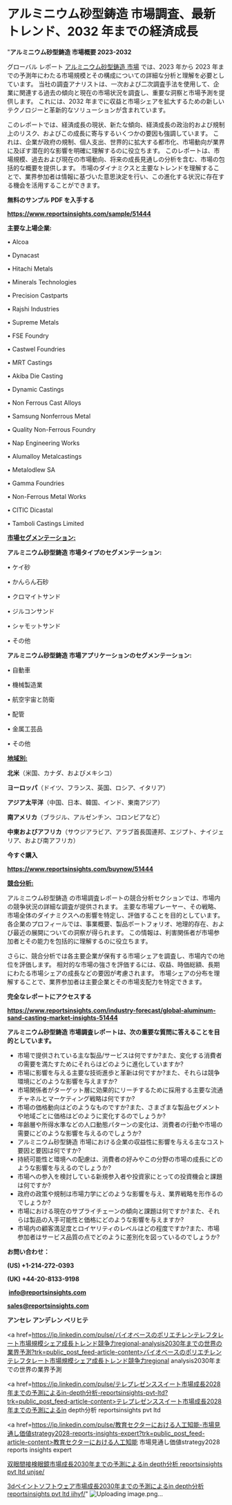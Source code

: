 # アルミニウム砂型鋳造 市場調査、最新トレンド、2032 年までの経済成長

"<strong>アルミニウム砂型鋳造 市場概要 2023-2032</strong>

グローバル レポート <a href=https://www.reportsinsights.com/sample/51444>アルミニウム砂型鋳造 市場</a> では、2023 年から 2023 年までの予測年にわたる市場規模とその構成についての詳細な分析と理解を必要としています。 当社の調査アナリストは、一次および二次調査手法を使用して、企業に関連する過去の傾向と現在の市場状況を調査し、重要な洞察と市場予測を提供します。 これには、2032 年までに収益と市場シェアを拡大​​するための新しいテクノロジーと革新的なソリューションが含まれています。

このレポートでは、経済成長の現状、新たな傾向、経済成長の政治的および規制上のリスク、およびこの成長に寄与するいくつかの要因も強調しています。 これは、企業が政府の規制、個人支出、世界的に拡大する都市化、市場動向が業界に及ぼす潜在的な影響を明確に理解するのに役立ちます。 このレポートは、市場規模、過去および現在の市場動向、将来の成長見通しの分析を含む、市場の包括的な概要を提供します。 市場のダイナミクスと主要なトレンドを理解することで、業界参加者は情報に基づいた意思決定を行い、この進化する状況に存在する機会を活用することができます。

<strong><b>無料のサンプル PDF を入手する</b></strong>

<a href=https://www.reportsinsights.com/sample/51444><strong><u>https://www.reportsinsights.com/sample/51444</u></strong></a>

<strong>主要な上場企業:</strong>

• Alcoa

• Dynacast

• Hitachi Metals

• Minerals Technologies

• Precision Castparts

• Rajshi Industries

• Supreme Metals

• FSE Foundry

• Castwel Foundries

• MRT Castings

• Akiba Die Casting

• Dynamic Castings

• Non Ferrous Cast Alloys

• Samsung Nonferrous Metal

• Quality Non-Ferrous Foundry

• Nap Engineering Works

• Alumalloy Metalcastings

• Metalodlew SA

• Gamma Foundries

• Non-Ferrous Metal Works

• CITIC Dicastal

• Tamboli Castings Limited

<strong><u>市場セグメンテーション</u></strong><strong><u>:</u></strong>

<strong>アルミニウム砂型鋳造 市場タイプのセグメンテーション:</strong>

• ケイ砂

• かんらん石砂

• クロマイトサンド

• ジルコンサンド

• シャモットサンド

• その他

<strong>アルミニウム砂型鋳造 市場アプリケーションのセグメンテーション:</strong>

• 自動車

• 機械製造業

• 航空宇宙と防衛

• 配管

• 金属工芸品

• その他

<strong><u>地域別</u></strong><strong><u>:</u></strong>

<strong>北米</strong>（米国、カナダ、およびメキシコ）

<strong>ヨーロッパ</strong>（ドイツ、フランス、英国、ロシア、イタリア）

<strong>アジア太平洋</strong>（中国、日本、韓国、インド、東南アジア）

<strong>南アメリカ</strong>（ブラジル、アルゼンチン、コロンビアなど）

<strong>中東およびアフリカ</strong>（サウジアラビア、アラブ首長国連邦、エジプト、ナイジェリア、および南アフリカ）

<strong>今すぐ購入</strong>

<a href=https://www.reportsinsights.com/buynow/51444><strong><u>https://www.reportsinsights.com/buynow/51444</u></strong></a>

<strong><u>競合分析:</u></strong>

アルミニウム砂型鋳造 の市場調査レポートの競合分析セクションでは、市場内の競争状況の詳細な調査が提供されます。 主要な市場プレーヤー、その戦略、市場全体のダイナミクスへの影響を特定し、評価することを目的としています。 各企業のプロフィールでは、事業概要、製品ポートフォリオ、地理的存在、および最近の展開についての洞察が得られます。 この情報は、利害関係者が市場参加者とその能力を包括的に理解するのに役立ちます。

さらに、競合分析では各主要企業が保有する市場シェアを調査し、市場内での地位を評価します。 相対的な市場の強さを評価するには、収益、時価総額、長期にわたる市場シェアの成長などの要因が考慮されます。 市場シェアの分布を理解することで、業界参加者は主要企業とその市場支配力を特定できます。

<strong>完全なレポートにアクセスする</strong>

<a href=https://www.reportsinsights.com/industry-forecast/global-aluminum-sand-casting-market-insights-51444><strong><u><b>https://www.reportsinsights.com/industry-forecast/global-aluminum-sand-casting-market-insights-51444</b></u></strong></a>

<strong><b>アルミニウム砂型鋳造 市場調査レポートは、次の重要な質問に答えることを目的としています。</b></strong>
<ul>
  <li>市場で提供されている主な製品/サービスは何ですか?また、変化する消費者の需要を満たすためにそれらはどのように進化していますか?</li>
  <li>市場に影響を与える主要な技術進歩と革新は何ですか?また、それらは競争環境にどのような影響を与えますか?</li>
  <li>市場関係者がターゲット層に効果的にリーチするために採用する主要な流通チャネルとマーケティング戦略は何ですか?</li>
  <li>市場の価格動向はどのようなものですか?また、さまざまな製品セグメントや地域ごとに価格はどのように変化するのでしょうか?</li>
  <li>年齢層や所得水準などの人口動態パターンの変化は、消費者の行動や市場の需要にどのような影響を与えるのでしょうか?</li>
  <li>アルミニウム砂型鋳造 市場における企業の収益性に影響を与える主なコスト要因と要因は何ですか?</li>
  <li>持続可能性と環境への配慮は、消費者の好みやこの分野の市場の成長にどのような影響を与えるのでしょうか?</li>
  <li>市場への参入を検討している新規参入者や投資家にとっての投資機会と課題は何ですか?</li>
  <li>政府の政策や規制は市場力学にどのような影響を与え、業界戦略を形作るのでしょうか?</li>
  <li>市場における現在のサプライチェーンの傾向と課題は何ですか?また、それらは製品の入手可能性と価格にどのような影響を与えますか?</li>
  <li>市場内の顧客満足度とロイヤリティのレベルはどの程度ですか?また、市場参加者はサービス品質の点でどのように差別化を図っているのでしょうか?</li>
</ul>
<strong>お問い合わせ：</strong>

<strong>(US) +1-214-272-0393</strong>

<strong>(UK) +44-20-8133-9198</strong>

<strong> </strong><a href=info@reportsinsights.com><strong><u>info@reportsinsights.com</u></strong></a>

<a href=sales@reportsinsights.com><strong><u>sales@reportsinsights.com</u></strong></a>

<strong>アンセレ アンデレン ベリヒテ</strong>

<a href=https://jp.linkedin.com/pulse/バイオベースのポリエチレンテレフタレート市場規模シェア成長トレンド競争力regional-analysis2030年までの世界の業界予測?trk=public_post_feed-article-content>バイオベースのポリエチレンテレフタレート市場規模シェア成長トレンド競争力regional analysis2030年までの世界の業界予測</a>

<a href=https://jp.linkedin.com/pulse/テレプレゼンススイート市場成長2028年までの予測によるin-depth分析-reportsinsights-pvt-ltd?trk=public_post_feed-article-content>テレプレゼンススイート市場成長2028年までの予測によるin depth分析 reportsinsights pvt ltd</a>

<a href=https://jp.linkedin.com/pulse/教育セクターにおける人工知能-市場見通し価値strategy2028-reports-insights-expert?trk=public_post_feed-article-content>教育セクターにおける人工知能 市場見通し価値strategy2028 reports insights expert</a>

<a href=https://www.linkedin.com/pulse/双眼間接検眼鏡市場成長2030年までの予測によるin-depth分析-reportsinsights-pvt-ltd-unjse/>双眼間接検眼鏡市場成長2030年までの予測によるin depth分析 reportsinsights pvt ltd unjse/</a>

<a href=https://www.linkedin.com/pulse/3dペイントソフトウェア市場成長2030年までの予測によるin-depth分析-reportsinsights-pvt-ltd-iihyf/>3dペイントソフトウェア市場成長2030年までの予測によるin depth分析 reportsinsights pvt ltd iihyf/</a>"
![Uploading image.png…]()
